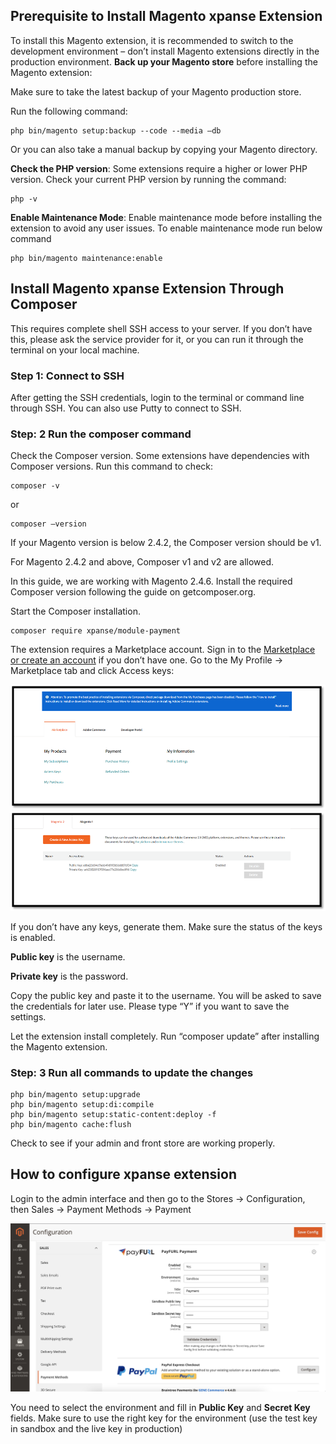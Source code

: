 ## Prerequisite to Install Magento xpanse Extension

To install this Magento extension, it is recommended to switch to the development environment – don’t install Magento extensions directly in the production environment.
**Back up your Magento store** before installing the Magento extension:

Make sure to take the latest backup of your Magento production store.

Run the following command:
```commandline
php bin/magento setup:backup --code --media –db
```

Or you can also take a manual backup by copying your Magento directory.

**Check the PHP version**: Some extensions require a higher or lower PHP version.
Check your current PHP version by running the command:

```commandline
php -v
```

**Enable Maintenance Mode**: Enable maintenance mode before installing the extension to avoid any user issues.
To enable maintenance mode run below command

```commandline
php bin/magento maintenance:enable
```


## Install Magento xpanse Extension Through Composer

This requires complete shell SSH access to your server. If you don’t have this, please ask the service provider for it, or you can run it through the terminal on your local machine.

### Step 1: Connect to SSH

After getting the SSH credentials, login to the terminal or command line through SSH. You can also use Putty to connect to SSH.

### Step: 2 Run the composer command

Check the Composer version. Some extensions have dependencies with Composer versions. Run this command to check:

```commandline
composer -v
```

or 

```commandline
composer –version
```

If your Magento version is below 2.4.2, the Composer version should be v1.

For Magento 2.4.2 and above, Composer v1 and v2 are allowed. 

In this guide, we are working with Magento 2.4.6. Install the required Composer version following the guide on getcomposer.org.

Start the Composer installation. 

```commandline
composer require xpanse/module-payment
```

The extension requires a Marketplace account.
Sign in to the [Marketplace or create an account](https://marketplace.magento.com/) 
if you don’t have one. Go to the My Profile -> Marketplace tab and click Access keys:

![My Profile -> Marketplace](.github/assets/install1.png)
![Access keys](.github/assets/install2.png)

If you don’t have any keys, generate them. Make sure the status of the keys is enabled.

**Public key** is the username.

**Private key** is the password.

Copy the public key and paste it to the username. You will be asked to save the credentials for later use. Please type “Y” if you want to save the settings.

Let the extension install completely. Run “composer update” after installing the Magento extension.

### Step: 3 Run all commands to update the changes

```commandline
php bin/magento setup:upgrade
php bin/magento setup:di:compile
php bin/magento setup:static-content:deploy -f
php bin/magento cache:flush
```

Check to see if your admin and front store are working properly.


## How to configure xpanse extension

Login to the admin interface and then go to the Stores -> Configuration, then Sales -> Payment Methods -> Payment

![xpanse Configuration](.github/assets/install3.png)

You need to select the environment and fill in **Public Key** and **Secret Key** fields.
Make sure to use the right key for the environment (use the test key in sandbox and the live key in production)
